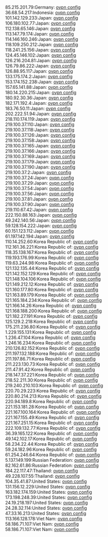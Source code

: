 85.215.201.79:Germany: [ovpn config](vpn/85_215_201_79.ovpn)  
36.68.54.217:Indonesia: [ovpn config](vpn/36_68_54_217.ovpn)  
101.142.129.233:Japan: [ovpn config](vpn/101_142_129_233.ovpn)  
106.180.102.77:Japan: [ovpn config](vpn/106_180_102_77.ovpn)  
112.138.65.146:Japan: [ovpn config](vpn/112_138_65_146.ovpn)  
113.147.79.174:Japan: [ovpn config](vpn/113_147_79_174.ovpn)  
114.146.160.246:Japan: [ovpn config](vpn/114_146_160_246.ovpn)  
118.109.250.212:Japan: [ovpn config](vpn/118_109_250_212.ovpn)  
118.241.25.156:Japan: [ovpn config](vpn/118_241_25_156.ovpn)  
124.45.146.102:Japan: [ovpn config](vpn/124_45_146_102.ovpn)  
126.216.204.81:Japan: [ovpn config](vpn/126_216_204_81.ovpn)  
126.79.86.222:Japan: [ovpn config](vpn/126_79_86_222.ovpn)  
126.88.95.117:Japan: [ovpn config](vpn/126_88_95_117.ovpn)  
133.175.174.2:Japan: [ovpn config](vpn/133_175_174_2.ovpn)  
153.174.152.238:Japan: [ovpn config](vpn/153_174_152_238.ovpn)  
157.65.141.88:Japan: [ovpn config](vpn/157_65_141_88.ovpn)  
180.14.220.215:Japan: [ovpn config](vpn/180_14_220_215.ovpn)  
180.92.30.36:Japan: [ovpn config](vpn/180_92_30_36.ovpn)  
182.171.192.4:Japan: [ovpn config](vpn/182_171_192_4.ovpn)  
183.76.50.11:Japan: [ovpn config](vpn/183_76_50_11.ovpn)  
202.222.51.94:Japan: [ovpn config](vpn/202_222_51_94.ovpn)  
218.110.174.119:Japan: [ovpn config](vpn/218_110_174_119.ovpn)  
219.100.37.110:Japan: [ovpn config](vpn/219_100_37_110.ovpn)  
219.100.37.118:Japan: [ovpn config](vpn/219_100_37_118.ovpn)  
219.100.37.126:Japan: [ovpn config](vpn/219_100_37_126.ovpn)  
219.100.37.158:Japan: [ovpn config](vpn/219_100_37_158.ovpn)  
219.100.37.165:Japan: [ovpn config](vpn/219_100_37_165.ovpn)  
219.100.37.166:Japan: [ovpn config](vpn/219_100_37_166.ovpn)  
219.100.37.169:Japan: [ovpn config](vpn/219_100_37_169.ovpn)  
219.100.37.179:Japan: [ovpn config](vpn/219_100_37_179.ovpn)  
219.100.37.190:Japan: [ovpn config](vpn/219_100_37_190.ovpn)  
219.100.37.2:Japan: [ovpn config](vpn/219_100_37_2.ovpn)  
219.100.37.24:Japan: [ovpn config](vpn/219_100_37_24.ovpn)  
219.100.37.29:Japan: [ovpn config](vpn/219_100_37_29.ovpn)  
219.100.37.54:Japan: [ovpn config](vpn/219_100_37_54.ovpn)  
219.100.37.56:Japan: [ovpn config](vpn/219_100_37_56.ovpn)  
219.100.37.81:Japan: [ovpn config](vpn/219_100_37_81.ovpn)  
219.100.37.90:Japan: [ovpn config](vpn/219_100_37_90.ovpn)  
219.110.67.42:Japan: [ovpn config](vpn/219_110_67_42.ovpn)  
222.150.88.163:Japan: [ovpn config](vpn/222_150_88_163.ovpn)  
49.242.140.56:Japan: [ovpn config](vpn/49_242_140_56.ovpn)  
59.128.154.222:Japan: [ovpn config](vpn/59_128_154_222.ovpn)  
60.151.123.112:Japan: [ovpn config](vpn/60_151_123_112.ovpn)  
61.197.142.194:Japan: [ovpn config](vpn/61_197_142_194.ovpn)  
110.14.252.60:Korea Republic of: [ovpn config](vpn/110_14_252_60.ovpn)  
112.161.36.221:Korea Republic of: [ovpn config](vpn/112_161_36_221.ovpn)  
118.35.138.167:Korea Republic of: [ovpn config](vpn/118_35_138_167.ovpn)  
119.193.176.99:Korea Republic of: [ovpn config](vpn/119_193_176_99.ovpn)  
119.63.244.98:Korea Republic of: [ovpn config](vpn/119_63_244_98.ovpn)  
121.132.135.44:Korea Republic of: [ovpn config](vpn/121_132_135_44.ovpn)  
121.142.152.129:Korea Republic of: [ovpn config](vpn/121_142_152_129.ovpn)  
121.148.104.106:Korea Republic of: [ovpn config](vpn/121_148_104_106.ovpn)  
121.149.212.12:Korea Republic of: [ovpn config](vpn/121_149_212_12.ovpn)  
121.160.177.80:Korea Republic of: [ovpn config](vpn/121_160_177_80.ovpn)  
121.163.89.179:Korea Republic of: [ovpn config](vpn/121_163_89_179.ovpn)  
121.165.184.234:Korea Republic of: [ovpn config](vpn/121_165_184_234.ovpn)  
121.166.14.26:Korea Republic of: [ovpn config](vpn/121_166_14_26.ovpn)  
121.168.188.200:Korea Republic of: [ovpn config](vpn/121_168_188_200.ovpn)  
121.182.27.191:Korea Republic of: [ovpn config](vpn/121_182_27_191.ovpn)  
125.129.2.218:Korea Republic of: [ovpn config](vpn/125_129_2_218.ovpn)  
175.211.236.80:Korea Republic of: [ovpn config](vpn/175_211_236_80.ovpn)  
1.229.155.131:Korea Republic of: [ovpn config](vpn/1_229_155_131.ovpn)  
1.236.47.104:Korea Republic of: [ovpn config](vpn/1_236_47_104.ovpn)  
1.246.16.234:Korea Republic of: [ovpn config](vpn/1_246_16_234.ovpn)  
210.126.82.152:Korea Republic of: [ovpn config](vpn/210_126_82_152.ovpn)  
211.197.132.188:Korea Republic of: [ovpn config](vpn/211_197_132_188.ovpn)  
211.197.86.71:Korea Republic of: [ovpn config](vpn/211_197_86_71.ovpn)  
211.223.130.73:Korea Republic of: [ovpn config](vpn/211_223_130_73.ovpn)  
211.47.91.42:Korea Republic of: [ovpn config](vpn/211_47_91_42.ovpn)  
218.147.37.221:Korea Republic of: [ovpn config](vpn/218_147_37_221.ovpn)  
218.52.211.30:Korea Republic of: [ovpn config](vpn/218_52_211_30.ovpn)  
219.240.210.103:Korea Republic of: [ovpn config](vpn/219_240_210_103.ovpn)  
220.70.29.223:Korea Republic of: [ovpn config](vpn/220_70_29_223.ovpn)  
220.80.214.213:Korea Republic of: [ovpn config](vpn/220_80_214_213.ovpn)  
220.94.189.8:Korea Republic of: [ovpn config](vpn/220_94_189_8.ovpn)  
221.153.181.28:Korea Republic of: [ovpn config](vpn/221_153_181_28.ovpn)  
221.167.100.164:Korea Republic of: [ovpn config](vpn/221_167_100_164.ovpn)  
221.167.155.49:Korea Republic of: [ovpn config](vpn/221_167_155_49.ovpn)  
221.167.251.15:Korea Republic of: [ovpn config](vpn/221_167_251_15.ovpn)  
222.109.132.77:Korea Republic of: [ovpn config](vpn/222_109_132_77.ovpn)  
36.39.165.122:Korea Republic of: [ovpn config](vpn/36_39_165_122.ovpn)  
49.142.102.17:Korea Republic of: [ovpn config](vpn/49_142_102_17.ovpn)  
58.234.22.44:Korea Republic of: [ovpn config](vpn/58_234_22_44.ovpn)  
59.24.182.96:Korea Republic of: [ovpn config](vpn/59_24_182_96.ovpn)  
61.254.246.64:Korea Republic of: [ovpn config](vpn/61_254_246_64.ovpn)  
5.137.149.199:Russian Federation: [ovpn config](vpn/5_137_149_199.ovpn)  
82.162.61.86:Russian Federation: [ovpn config](vpn/82_162_61_86.ovpn)  
184.22.117.47:Thailand: [ovpn config](vpn/184_22_117_47.ovpn)  
49.228.107.55:Thailand: [ovpn config](vpn/49_228_107_55.ovpn)  
104.35.41.87:United States: [ovpn config](vpn/104_35_41_87.ovpn)  
131.156.12.229:United States: [ovpn config](vpn/131_156_12_229.ovpn)  
163.182.174.159:United States: [ovpn config](vpn/163_182_174_159.ovpn)  
173.198.248.39:United States: [ovpn config](vpn/173_198_248_39.ovpn)  
24.19.218.197:United States: [ovpn config](vpn/24_19_218_197.ovpn)  
24.28.32.114:United States: [ovpn config](vpn/24_28_32_114.ovpn)  
47.33.16.213:United States: [ovpn config](vpn/47_33_16_213.ovpn)  
113.166.128.178:Viet Nam: [ovpn config](vpn/113_166_128_178.ovpn)  
58.186.71.107:Viet Nam: [ovpn config](vpn/58_186_71_107.ovpn)  
58.186.71.107:Viet Nam: [ovpn config](vpn/58_186_71_107.ovpn)  
